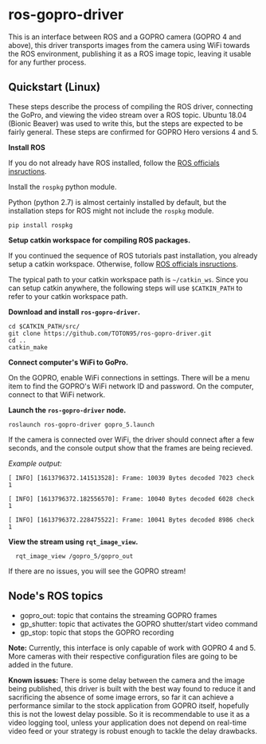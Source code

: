 # ros-gopro-driver

This is an interface between ROS and a GOPRO camera (GOPRO 4 and above), this driver transports images from the camera using WiFi towards the ROS environment, publishing it as a ROS image topic, leaving it usable for any further process. 

## Quickstart (Linux)

These steps describe the process of compiling the ROS driver, connecting the GoPro, and viewing the video stream over a ROS topic.
Ubuntu 18.04 (Bionic Beaver) was used to write this, but the steps are expected to be fairly general. 
These steps are confirmed for GOPRO Hero versions 4 and 5. 

**Install ROS**

If you do not already have ROS installed, follow the [ROS officials insructions](http://wiki.ros.org/ROS/Installation). 

Install the `rospkg` python module.

Python (python 2.7) is almost certainly installed by default, but the installation steps for ROS might not include the `rospkg` module. 

    pip install rospkg

**Setup catkin workspace for compiling ROS packages.**

If you continued the sequence of ROS tutorials past installation, you already setup a catkin workspace.
Otherwise, follow [ROS officials insructions](http://wiki.ros.org/catkin/Tutorials/create_a_workspace).

The typical path to your catkin workspace path is `~/catkin_ws`. 
Since you can setup catkin anywhere, the following steps will use `$CATKIN_PATH` to refer to your catkin workspace path. 

**Download and install `ros-gopro-driver`.**

    cd $CATKIN_PATH/src/
    git clone https://github.com/TOTON95/ros-gopro-driver.git
    cd ..
    catkin_make

**Connect computer's WiFi to GoPro.**

On the GOPRO, enable WiFi connections in settings. There will be a menu item to find the GOPRO's WiFi network ID and password. 
On the computer, connect to that WiFi network. 

**Launch the `ros-gopro-driver` node.**

    roslaunch ros-gopro-driver gopro_5.launch

If the camera is connected over WiFi, the driver should connect after a few seconds, and the console output show that the frames are being recieved. 
   
_Example output:_

    [ INFO] [1613796372.141513528]: Frame: 10039 Bytes decoded 7023 check 1
   
    [ INFO] [1613796372.182556570]: Frame: 10040 Bytes decoded 6028 check 1
   
    [ INFO] [1613796372.228475522]: Frame: 10041 Bytes decoded 8986 check 1
   
**View the stream using `rqt_image_view`.**

      rqt_image_view /gopro_5/gopro_out

If there are no issues, you will see the GOPRO stream!

## Node's ROS topics 

- gopro_out: topic that contains the streaming GOPRO frames
- gp_shutter: topic that activates the GOPRO shutter/start video command
- gp_stop: topic that stops the GOPRO recording


**Note:** Currently, this interface is only capable of work with GOPRO 4 and 5. More cameras with their respective configuration files are going to be added in the future. 

**Known issues:** There is some delay between the camera and the image being published, this driver is built with the best way found to reduce it and sacrificing the absence of some image errors, so far it can achieve a performance similar to the stock application from GOPRO itself, hopefully this is not the lowest delay possible. So it is recommendable to use it as a video logging tool, unless your application does not depend on real-time video feed or your strategy is robust enough to tackle the delay drawbacks.


